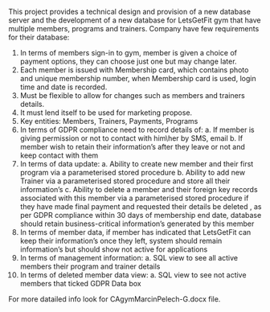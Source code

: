 This project provides a technical design and provision of a new database server and the development of a new database for LetsGetFit gym that have multiple members, programs and trainers. Company have few requirements for their database:
1.	In terms of members sign-in to gym, member is given a choice of payment options, they can choose just one but may change later.
2.	Each member is issued with Membership card, which contains photo and unique membership number, when Membership card is used, login time and date is recorded.
3.	Must be flexible to allow for changes such as members and trainers details.
4.	It must lend itself to be used for marketing propose.
5.	Key entities: Members, Trainers, Payments, Programs
6.	In terms of GDPR compliance need to record details of:
a.	If member is giving permission or not to contact with him\her by SMS, email 
b.	If member wish to retain their information’s after they leave or not and keep contact with them
7.	 In terms of data update:
a.	Ability to create new member and their first program via a parameterised stored procedure
b.	Ability to add new Trainer via a parameterised stored procedure and store all their information’s
c.	Ability to delete a member and their foreign key records associated with this member via a parameterised stored procedure if they have made final payment and requested their details be deleted , as per GDPR compliance within 30 days of membership end date, database should retain business-critical information’s generated by this member
8.	In terms of member data, if member has indicated that LetsGetFit can keep their information’s once they left, system should remain information’s but should show not active for applications
9.	In terms of management information:
a.	SQL view to see all active members their program and trainer details
10.	In terms of deleted member data view:
a.	SQL view to see not active members that ticked GDPR Data box

For more datailed info look for CAgymMarcinPelech-G.docx file.
